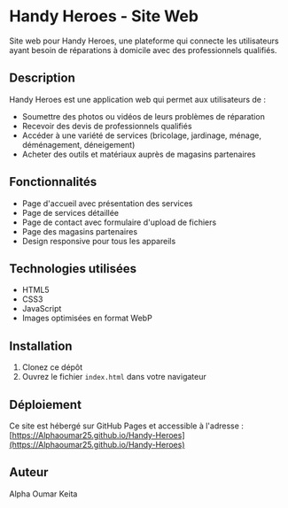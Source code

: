 # Handy Heroes - Site Web

Site web pour Handy Heroes, une plateforme qui connecte les utilisateurs ayant besoin de réparations à domicile avec des professionnels qualifiés.

## Description

Handy Heroes est une application web qui permet aux utilisateurs de :
- Soumettre des photos ou vidéos de leurs problèmes de réparation
- Recevoir des devis de professionnels qualifiés
- Accéder à une variété de services (bricolage, jardinage, ménage, déménagement, déneigement)
- Acheter des outils et matériaux auprès de magasins partenaires

## Fonctionnalités

- Page d'accueil avec présentation des services
- Page de services détaillée
- Page de contact avec formulaire d'upload de fichiers
- Page des magasins partenaires
- Design responsive pour tous les appareils

## Technologies utilisées

- HTML5
- CSS3
- JavaScript
- Images optimisées en format WebP

## Installation

1. Clonez ce dépôt
2. Ouvrez le fichier `index.html` dans votre navigateur

## Déploiement

Ce site est hébergé sur GitHub Pages et accessible à l'adresse : [https://Alphaoumar25.github.io/Handy-Heroes](https://Alphaoumar25.github.io/Handy-Heroes)

## Auteur

Alpha Oumar Keita
